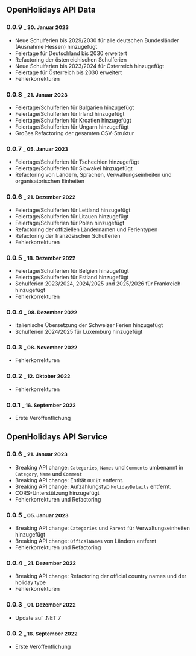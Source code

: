 ## OpenHolidays API Data

### 0.0.9 <small>_ 30. Januar 2023</small>

- Neue Schulferien bis 2029/2030 für alle deutschen Bundesländer (Ausnahme Hessen) hinzugefügt
- Feiertage für Deutschland bis 2030 erweitert
- Refactoring der österreichischen Schulferien
- Neue Schulferien bis 2023/2024 für Österreich hinzugefügt
- Feiertage für Österreich bis 2030 erweitert
- Fehlerkorrekturen

### 0.0.8 <small>_ 21. Januar 2023</small>

- Feiertage/Schulferien für Bulgarien hinzugefügt
- Feiertage/Schulferien für Irland hinzugefügt
- Feiertage/Schulferien für Kroatien hinzugefügt
- Feiertage/Schulferien für Ungarn hinzugefügt
- Großes Refactoring der gesamten CSV-Struktur

### 0.0.7 <small>_ 05. Januar 2023</small>

- Feiertage/Schulferien für Tschechien hinzugefügt
- Feiertage/Schulferien für Slowakei hinzugefügt
- Refactoring von Ländern, Sprachen, Verwaltungseinheiten und organisatorischen Einheiten

### 0.0.6 <small>_ 21. Dezember 2022</small>

- Feiertage/Schulferien für Lettland hinzugefügt
- Feiertage/Schulferien für Litauen hinzugefügt
- Feiertage/Schulferien für Polen hinzugefügt
- Refactoring der offiziellen Ländernamen und Ferientypen
- Refactoring der französischen Schulferien
- Fehlerkorrekturen

### 0.0.5 <small>_ 18. Dezember 2022</small>

- Feiertage/Schulferien für Belgien hinzugefügt
- Feiertage/Schulferien für Estland hinzugefügt
- Schulferien 2023/2024, 2024/2025 und 2025/2026 für Frankreich hinzugefügt
- Fehlerkorrekturen

### 0.0.4 <small>_ 08. Dezember 2022</small>

- Italienische Übersetzung der Schweizer Ferien hinzugefügt
- Schulferien 2024/2025 für Luxemburg hinzugefügt

### 0.0.3 <small>_ 08. November 2022</small>

- Fehlerkorrekturen

### 0.0.2 <small>_ 12. Oktober 2022</small>

- Fehlerkorrekturen

### 0.0.1 <small>_ 16. September 2022</small>

- Erste Veröffentlichung

## OpenHolidays API Service

### 0.0.6 <small>_ 21. Januar 2023</small>

- Breaking API change: `Categories`, `Names` und `Comments` umbenannt in `Category`, `Name` und `Comment` 
- Breaking API change: Entität `OUnit` entfernt. 
- Breaking API change: Aufzählungstyp `HolidayDetails` entfernt. 
- CORS-Unterstützung hinzugefügt
- Fehlerkorrekturen und Refactoring

### 0.0.5 <small>_ 05. Januar 2023</small>

- Breaking API change: `Categories` und `Parent` für Verwaltungseinheiten hinzugefügt
- Breaking API change: `OfficalNames` von Ländern entfernt
- Fehlerkorrekturen und Refactoring

### 0.0.4 <small>_ 21. Dezember 2022</small>

- Breaking API change: Refactoring der official country names und der holiday type
- Fehlerkorrekturen 

### 0.0.3 <small>_ 01. Dezember 2022</small>

- Update auf .NET 7

### 0.0.2 <small>_ 16. September 2022</small>

- Erste Veröffentlichung